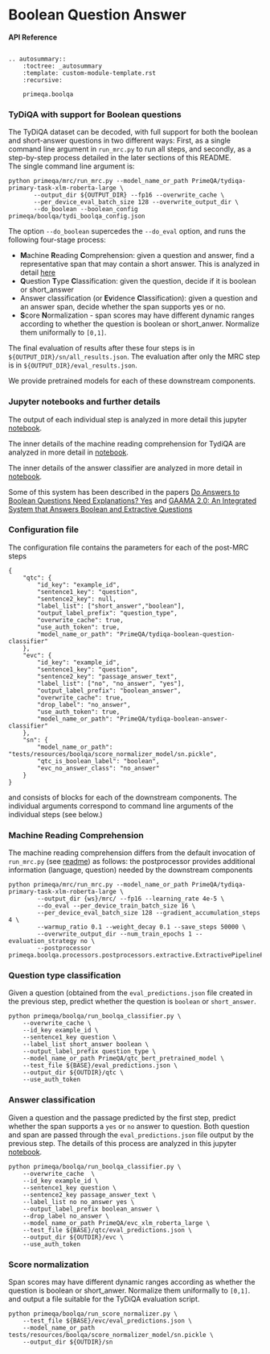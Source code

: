 # Boolean Question Answer
<p><strong>API Reference</strong></p>

```{eval-rst}

.. autosummary::
    :toctree: _autosummary
    :template: custom-module-template.rst
    :recursive:
   
    primeqa.boolqa

```

### TyDiQA with support for Boolean questions

The TyDiQA dataset can be decoded, with full support for both the boolean and short-answer questions in two different ways:
First, as a single command line argument in `run_mrc.py` to run all steps, and secondly, as a step-by-step process detailed in the 
later sections of this README.  
The single command line argument is:
```shell
python primeqa/mrc/run_mrc.py --model_name_or_path PrimeQA/tydiqa-primary-task-xlm-roberta-large \
       --output_dir ${OUTPUT_DIR} --fp16 --overwrite_cache \
       --per_device_eval_batch_size 128 --overwrite_output_dir \
       --do_boolean --boolean_config  primeqa/boolqa/tydi_boolqa_config.json
```
The option `--do_boolean` supercedes the `--do_eval` option, and runs the following four-stage process:

- **M**achine **R**eading **C**omprehension: given a question and answer, find a representative span that may contain a short answer. This is analyzed in detail [here](../../notebooks/mrc/tydiqa.ipynb)
- **Q**uestion **T**ype **C**lassification: given the question, decide if it is boolean or short_answer
- Answer classification (or **Ev**idence **C**lassification): given a question and an answer span, decide whether the span supports yes or no. 
- **S**core **N**ormalization - span scores may have different dynamic ranges according to whether the question is boolean or short_anwer. Normalize them uniformally to `[0,1]`.

The final evaluation of results after these four steps is in `${OUTPUT_DIR}/sn/all_results.json`.  The evaluation after only the MRC step is in `${OUTPUT_DIR}/eval_results.json`.

We provide pretrained models for each of these downstream components.

### Jupyter notebooks and further details

The output of each individual step is analyzed in more detail this jupyter [notebook](../../notebooks/boolqa/eval_predictions.ipynb).

The inner details of the machine reading comprehension for TydiQA are analyzed in more detail in [notebook](../../notebooks/mrc/tydiqa.ipynb).

The inner details of the answer classifier are analyzed in more detail in [notebook](../../notebooks/boolqa/evc.ipynb).

Some of this system has been described in the papers [Do Answers to Boolean Questions Need Explanations? Yes](https://arxiv.org/abs/2112.07772) 
and [GAAMA 2.0: An Integrated System that Answers Boolean and Extractive Questions](https://arxiv.org/abs/2206.08441)

### Configuration file

The configuration file contains the parameters for each of the post-MRC steps
```
{
    "qtc": {
        "id_key": "example_id",
        "sentence1_key": "question",
        "sentence2_key": null,
        "label_list": ["short_answer","boolean"],
        "output_label_prefix": "question_type",
        "overwrite_cache": true,
        "use_auth_token": true,
        "model_name_or_path": "PrimeQA/tydiqa-boolean-question-classifier"
    },
    "evc": {
        "id_key": "example_id",
        "sentence1_key": "question",
        "sentence2_key": "passage_answer_text",
        "label_list": ["no", "no_answer", "yes"],
        "output_label_prefix": "boolean_answer",
        "overwrite_cache": true,
        "drop_label": "no_answer",
        "use_auth_token": true,
        "model_name_or_path": "PrimeQA/tydiqa-boolean-answer-classifier"
    },
    "sn": {
        "model_name_or_path": "tests/resources/boolqa/score_normalizer_model/sn.pickle",
        "qtc_is_boolean_label": "boolean",
        "evc_no_answer_class": "no_answer"
    }
}
```
and consists of blocks for each of the downstream components.  The individual arguments correspond to command line arguments of the individual steps (see below.)



### Machine Reading Comprehension

The machine reading comprehension differs from the default invocation of `run_mrc.py` (see [readme](../mrc/README.md))
as follows: the postprocessor provides additional information (language, question)
needed by the downstream components

```shell
python primeqa/mrc/run_mrc.py --model_name_or_path PrimeQA/tydiqa-primary-task-xlm-roberta-large \
        --output_dir {ws}/mrc/ --fp16 --learning_rate 4e-5 \
        --do_eval --per_device_train_batch_size 16 \
        --per_device_eval_batch_size 128 --gradient_accumulation_steps 4 \
        --warmup_ratio 0.1 --weight_decay 0.1 --save_steps 50000 \
        --overwrite_output_dir --num_train_epochs 1 --evaluation_strategy no \
        --postprocessor primeqa.boolqa.processors.postprocessors.extractive.ExtractivePipelinePostProcessor
```

### Question type classification

Given a question (obtained from the `eval_predictions.json` file created in the previous step, predict
whether the question is `boolean` or `short_answer`.

```shell
python primeqa/boolqa/run_boolqa_classifier.py \
    --overwrite_cache \
    --id_key example_id \
    --sentence1_key question \
    --label_list short_answer boolean \
    --output_label_prefix question_type \
    --model_name_or_path PrimeQA/qtc_bert_pretrained_model \
    --test_file ${BASE}/eval_predictions.json \
    --output_dir ${OUTDIR}/qtc \
    --use_auth_token
```
### Answer classification

Given a question and the passage predicted by the first step, predict whether the span supports
a `yes` or `no` answer to question.  Both question and span are passed through the `eval_predictions.json`
file output by the previous step.  The details of this process are analyzed in this jupyter [notebook](../../notebooks/boolqa/evc.ipynb).

```shell
python primeqa/boolqa/run_boolqa_classifier.py \
    --overwrite_cache  \
    --id_key example_id \
    --sentence1_key question \
    --sentence2_key passage_answer_text \
    --label_list no no_answer yes \
    --output_label_prefix boolean_answer \
    --drop_label no_answer \
    --model_name_or_path PrimeQA/evc_xlm_roberta_large \
    --test_file ${BASE}/qtc/eval_predictions.json \
    --output_dir ${OUTDIR}/evc \
    --use_auth_token
```

### Score normalization

Span scores may have different dynamic ranges according as whether the question is boolean or short_anwer. Normalize them uniformally to `[0,1]`.
and output a file suitable for the TyDiQA evaluation script.

```shell
python primeqa/boolqa/run_score_normalizer.py \
    --test_file ${BASE}/evc/eval_predictions.json \
    --model_name_or_path tests/resources/boolqa/score_normalizer_model/sn.pickle \
    --output_dir ${OUTDIR}/sn
```